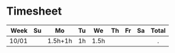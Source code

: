 # Timesheet



|  Week |  Su  |   Mo    |  Tu  |  We  |  Th  |  Fr  |  Sa  | Total |
| ----: | :--: | :-----: | :--: | :--: | :--: | :--: | :--: | :---: |
| 10/01 |      | 1.5h+1h |  1h  | 1.5h |      |      |      |   .   |

